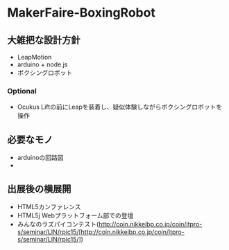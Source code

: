 MakerFaire-BoxingRobot
======================
## 大雑把な設計方針
- LeapMotion
- arduino + node.js
- ボクシングロボット

### Optional
- Ocukus Liftの前にLeapを装着し、疑似体験しながらボクシングロボットを操作


## 必要なモノ
- arduinoの回路図
- 

## 出展後の横展開
- HTML5カンファレンス
- HTML5j Webプラットフォーム部での登壇
- みんなのラズパイコンテスト(http://coin.nikkeibp.co.jp/coin/itpro-s/seminar/LIN/rpic15/[http://coin.nikkeibp.co.jp/coin/itpro-s/seminar/LIN/rpic15/])
